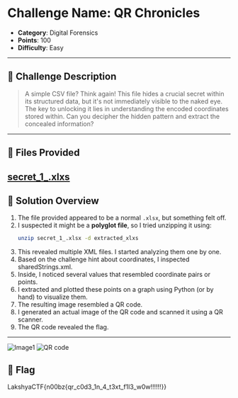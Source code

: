 # Challenge Name: QR Chronicles

- **Category**: Digital Forensics
- **Points**: 100
- **Difficulty**: Easy  

---

## 🧠 Challenge Description

>A simple CSV file? Think again! This file hides a crucial secret within its structured data, but it's not immediately visible to the naked eye. The key to unlocking it lies in understanding the encoded coordinates stored within. Can you decipher the hidden pattern and extract the concealed information?
---

## 📁 Files Provided

[secret_1_.xlxs](../../../../../Downloads/secret_1_.xlsx)
---

## 🧩 Solution Overview

1. The file provided appeared to be a normal `.xlsx`, but something felt off.
2. I suspected it might be a **polyglot file**, so I tried unzipping it using:
   ```bash
   unzip secret_1_.xlsx -d extracted_xlxs
3. This revealed multiple XML files. I started analyzing them one by one.
4. Based on the challenge hint about coordinates, I inspected sharedStrings.xml.
5. Inside, I noticed several values that resembled coordinate pairs or points.
6. I extracted and plotted these points on a graph using Python (or by hand) to visualize them.
7. The resulting image resembled a QR code.
8. I generated an actual image of the QR code and scanned it using a QR scanner.
9. The QR code revealed the flag.
---
![Image1](image1.jpg)
![QR code](image2.jpg)

## 🏁 Flag
LakshyaCTF{n00bz{qr_c0d3_1n_4_t3xt_f1l3_w0w!!!!!!}}

